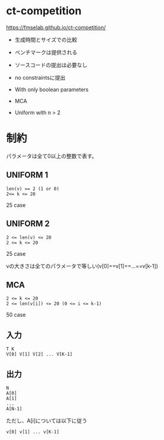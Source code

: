 # ct-competition

https://fmselab.github.io/ct-competition/

- 生成時間とサイズでの比較
- ベンチマークは提供される
- ソースコードの提出は必要なし

- no constraintsに提出
 - With only boolean parameters
 - MCA
 - Uniform with n > 2

# 制約
パラメータは全て0以上の整数で表す。
## UNIFORM 1
```
len(v) == 2 (1 or 0)
2<= k <= 20
```
25 case
## UNIFORM 2
```
2 <= len(v) <= 20
2 <= k <= 20
```
25 case

vの大きさは全てのパラメータで等しい(v[0]==v[1]==...==v[k-1])
## MCA
```
2 <= k <= 20
2 <= len(v[i]) <= 20 (0 <= i <= k-1)
```
50 case

## 入力
```
T K
V[0] V[1] V[2] ... V[K-1]
```

## 出力
```
N
A[0]
A[1]
...
A[N-1]
```

ただし、A[i]については以下に従う
```
v[0] v[1] ... v[K-1]
```